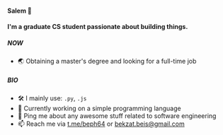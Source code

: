 #### Salem 👋

#### I'm a graduate CS student passionate about building things.

##### NOW

- 🌏 Obtaining a master's degree and looking for a full-time job

##### BIO
- 🛠 I mainly use: `.py`, `.js`
- 🔭 Currently working on a simple programming language
- 💬 Ping me about any awesome stuff related to software engineering
- 📫 Reach me via [t.me/beph64](https://t.me/beph64) or [bekzat.beis@gmail.com](mailto:bekzat.beis@gmail.com)


<!--
**bekbeis/bekbeis** is a ✨ _special_ ✨ repository because its `README.md` (this file) appears on your GitHub profile.

Here are some ideas to get you started:

- 🔭 I’m currently working on ...
- 🌱 I’m currently learning ...
- 👯 I’m looking to collaborate on ...
- 🤔 I’m looking for help with ...
- 💬 Ask me about ...
- 📫 How to reach me: ...
- 😄 Pronouns: ...
- ⚡ Fun fact: ...
-->

